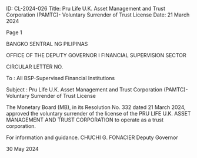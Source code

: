 ID: CL-2024-026
Title: Pru Life U.K. Asset Management and Trust Corporation (PAMTC)- Voluntary Surrender of Trust License
Date: 21 March 2024

Page 1

BANGKO SENTRAL NG PILIPINAS

OFFICE OF THE DEPUTY GOVERNOR I FINANCIAL SUPERVISION SECTOR

CIRCULAR LETTER NO.

To : All BSP-Supervised Financial Institutions

Subject : Pru Life U.K. Asset Management and Trust Corporation (PAMTC)- Voluntary Surrender of Trust License

The Monetary Board (MB), in its Resolution No. 332 dated 21 March 2024, approved the voluntary surrender of the license of the PRU LIFE U.K. ASSET MANAGEMENT AND TRUST CORPORATION to operate as a trust corporation.

For information and guidance. CHUCHI G. FONACIER Deputy Governor

30 May 2024